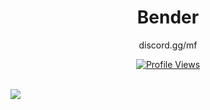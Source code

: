 <h1 align="center">Bender</h1>
<p align="center">discord.gg/mf</p>
<a href="https://github.com/bender6pm">
  <p align="center">
    <img src="https://komarev.com/ghpvc/?username=bender6pm" alt="Profile Views">
  </p>
</a>
  <br>
    <img src="https://discord.c99.nl/widget/theme-4/206832952980668428.png" />
</p>
